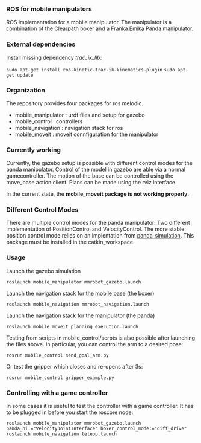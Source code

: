 ### ROS for mobile manipulators

ROS implemantation for a mobile manipulator. The manipulator is a combination of the
Clearpath boxer and a Franka Emika Panda manipulator.

### External dependencies
Install missing dependency *trac_ik_lib*:

`sudo apt-get install ros-kinetic-trac-ik-kinematics-plugin`
`sudo apt-get update`

### Organization
The repository provides four packages for ros melodic. 
- mobile_manipulator : urdf files and setup for gazebo
- mobile_control : controllers
- mobile_navigation : navigation stack for ros
- mobile_moveit : moveit connfiguration for the manipulator

### Currently working
Currently, the gazebo setup is possible with different control modes for the panda
manipulator. Control of the model in gazebo are able via a normal gamecontroller.
The motion of the base can be controlled using the move_base action client.
Plans can be made using the rviz interface.

In the current state, the **mobile_moveit package is not working properly**.

### Different Control Modes
There are multiple control modes for the panda manipulator: Two different implementation
of PositionControl and VelocityControl.
The more stable position control mode relies on an implentation from
[panda_simulation](https://github.com/erdalpekel/panda_simulation). 
This package must be installed in the catkin_workspace.

### Usage
Launch the gazebo simulation
```
roslaunch mobile_manipulator mmrobot_gazebo.launch
```

Launch the navigation stack for the mobile base (the boxer)
```
roslaunch mobile_navigation mmrobot_navigation.launch
```

Launch the navigation stack for the manipulator (the panda)
```
roslaunch mobile_moveit planning_execution.launch
```

Testing from scripts in mobile_control/scrpts is also possible after launching the files above. In particular, you can control the arm to a desired pose:
```
rosrun mobile_control send_goal_arm.py 
```

Or test the gripper which closes and re-opens after 3s:
```
rosrun mobile_control gripper_example.py 
```

### Controlling with a game controller
In some cases it is useful to test the controller with a game controller.
It has to be plugged in before you start the roscore node.
```
roslaunch mobile_manipulator mmrobot_gazebo.launch panda_hi:="VelocityJointInterface" boxer_control_mode:="diff_drive"
roslaunch mobile_navigation teleop.launch
```
